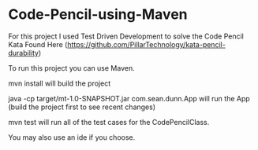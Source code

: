 # Code-Pencil-using-Maven

For this project I used Test Driven Development to solve the Code Pencil Kata Found Here (https://github.com/PillarTechnology/kata-pencil-durability)

To run this project you can use Maven.

mvn install    will build the project

java -cp target/mt-1.0-SNAPSHOT.jar com.sean.dunn.App  will run the App (build the project first to see recent changes)

mvn test will run all of the test cases for the CodePencilClass.


You may also use an ide if you choose.


